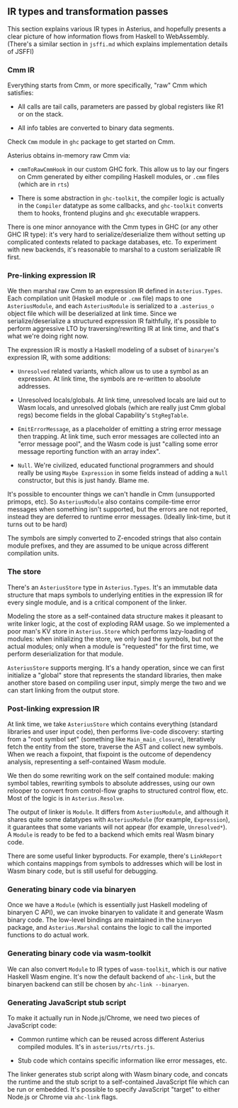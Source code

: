 ## IR types and transformation passes

This section explains various IR types in Asterius, and hopefully presents a
clear picture of how information flows from Haskell to WebAssembly. (There's a
similar section in `jsffi.md` which explains implementation details of JSFFI)

### Cmm IR

Everything starts from Cmm, or more specifically, "raw" Cmm which satisfies:

* All calls are tail calls, parameters are passed by global registers like R1
  or on the stack.

* All info tables are converted to binary data segments.

Check `Cmm` module in `ghc` package to get started on Cmm.

Asterius obtains in-memory raw Cmm via:

* `cmmToRawCmmHook` in our custom GHC fork. This allow us to lay our fingers on
  Cmm generated by either compiling Haskell modules, or `.cmm` files (which are
  in `rts`)

* There is some abstraction in `ghc-toolkit`, the compiler logic is actually in
  the `Compiler` datatype as some callbacks, and `ghc-toolkit` converts them to
  hooks, frontend plugins and `ghc` executable wrappers.

There is one minor annoyance with the Cmm types in GHC (or any other GHC IR
type): it's very hard to serialize/deserialize them without setting up
complicated contexts related to package databases, etc. To experiment with new
backends, it's reasonable to marshal to a custom serializable IR first.

### Pre-linking expression IR

We then marshal raw Cmm to an expression IR defined in `Asterius.Types`. Each
compilation unit (Haskell module or `.cmm` file) maps to one `AsteriusModule`,
and each `AsteriusModule` is serialized to a `.asterius_o` object file which
will be deserialized at link time. Since we serialize/deserialize a structured
expression IR faithfully, it's possible to perform aggressive LTO by
traversing/rewriting IR at link time, and that's what we're doing right now.

The expression IR is mostly a Haskell modeling of a subset of `binaryen`'s
expression IR, with some additions:

* `Unresolved` related variants, which allow us to use a symbol as an
  expression. At link time, the symbols are re-written to absolute addresses.

* Unresolved locals/globals. At link time, unresolved locals are laid out to
  Wasm locals, and unresolved globals (which are really just Cmm global regs)
  become fields in the global Capability's `StgRegTable`.

* `EmitErrorMessage`, as a placeholder of emitting a string error message then
  trapping. At link time, such error messages are collected into an "error
  message pool", and the Wasm code is just "calling some error message
  reporting function with an array index".

* `Null`. We're civilized, educated functional programmers and should really be
  using `Maybe Expression` in some fields instead of adding a `Null`
  constructor, but this is just handy. Blame me.

It's possible to encounter things we can't handle in Cmm (unsupported primops,
etc). So `AsteriusModule` also contains compile-time error messages when
something isn't supported, but the errors are not reported, instead they are
deferred to runtime error messages. (Ideally link-time, but it turns out to be
hard)

The symbols are simply converted to Z-encoded strings that also contain module
prefixes, and they are assumed to be unique across different compilation units.

### The store

There's an `AsteriusStore` type in `Asterius.Types`. It's an immutable data
structure that maps symbols to underlying entities in the expression IR for
every single module, and is a critical component of the linker.

Modeling the store as a self-contained data structure makes it pleasant to
write linker logic, at the cost of exploding RAM usage. So we implemented a
poor man's KV store in `Asterius.Store` which performs lazy-loading of modules:
when initializing the store, we only load the symbols, but not the actual
modules; only when a module is "requested" for the first time, we perform
deserialization for that module.

`AsteriusStore` supports merging. It's a handy operation, since we can first
initialize a "global" store that represents the standard libraries, then make
another store based on compiling user input, simply merge the two and we can
start linking from the output store.

### Post-linking expression IR

At link time, we take `AsteriusStore` which contains everything (standard
libraries and user input code), then performs live-code discovery: starting
from a "root symbol set" (something like `Main_main_closure`), iteratively
fetch the entity from the store, traverse the AST and collect new symbols. When
we reach a fixpoint, that fixpoint is the outcome of dependency analysis,
representing a self-contained Wasm module.

We then do some rewriting work on the self contained module: making symbol
tables, rewriting symbols to absolute addresses, using our own relooper to
convert from control-flow graphs to structured control flow, etc. Most of the
logic is in `Asterius.Resolve`.

The output of linker is `Module`. It differs from `AsteriusModule`, and
although it shares quite some datatypes with `AsteriusModule` (for example,
`Expression`), it guarantees that some variants will not appear (for example,
`Unresolved*`). A `Module` is ready to be fed to a backend which emits real
Wasm binary code.

There are some useful linker byproducts. For example, there's `LinkReport`
which contains mappings from symbols to addresses which will be lost in Wasm
binary code, but is still useful for debugging.

### Generating binary code via binaryen

Once we have a `Module` (which is essentially just Haskell modeling of binaryen
C API), we can invoke binaryen to validate it and generate Wasm binary code.
The low-level bindings are maintained in the `binaryen` package, and
`Asterius.Marshal` contains the logic to call the imported functions to do
actual work.

### Generating binary code via wasm-toolkit

We can also convert `Module` to IR types of `wasm-toolkit`, which is our native
Haskell Wasm engine. It's now the default backend of `ahc-link`, but the
binaryen backend can still be chosen by `ahc-link --binaryen`.

### Generating JavaScript stub script

To make it actually run in Node.js/Chrome, we need two pieces of JavaScript
code:

* Common runtime which can be reused across different Asterius compiled
  modules. It's in `asterius/rts/rts.js`.

* Stub code which contains specific information like error messages, etc.

The linker generates stub script along with Wasm binary code, and concats the
runtime and the stub script to a self-contained JavaScript file which can be
run or embedded. It's possible to specify JavaScript "target" to either Node.js
or Chrome via `ahc-link` flags.
